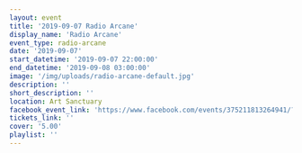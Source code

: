 ```yaml
---
layout: event
title: '2019-09-07 Radio Arcane'
display_name: 'Radio Arcane'
event_type: radio-arcane
date: '2019-09-07'
start_datetime: '2019-09-07 22:00:00'
end_datetime: '2019-09-08 03:00:00'
image: '/img/uploads/radio-arcane-default.jpg'
description: ''
short_description: ''
location: Art Sanctuary
facebook_event_link: 'https://www.facebook.com/events/375211813264941/?event_time_id=375211816598274'
tickets_link: ''
cover: '5.00'
playlist: ''
---
```

